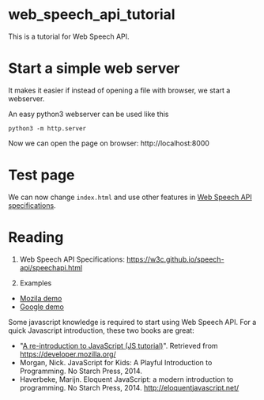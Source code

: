 # web_speech_api_tutorial
This is a tutorial for Web Speech API.



# Start a simple web server

It makes it easier if instead of opening a file with browser, we start a webserver.

An easy python3 webserver can be used like this

    python3 -m http.server

Now we can open the page on browser: http://localhost:8000


# Test page

We can now change `index.html` and use other features in [Web Speech API specifications](https://w3c.github.io/speech-api/speechapi.html).


# Reading

1. Web Speech API Specifications: https://w3c.github.io/speech-api/speechapi.html

2. Examples
- [Mozila demo](https://developer.mozilla.org/en-US/docs/Web/API/Web_Speech_API/Using_the_Web_Speech_API)
- [Google demo](https://developers.google.com/web/updates/2013/01/Voice-Driven-Web-Apps-Introduction-to-the-Web-Speech-API)


Some javascript knowledge is required to start using Web Speech API. For a quick Javascript introduction, these two books are great:

- "[A re-introduction to JavaScript (JS tutorial)](https://developer.mozilla.org/en-US/docs/Web/JavaScript/A_re-introduction_to_JavaScript)". Retrieved from https://developer.mozilla.org/
- Morgan, Nick. JavaScript for Kids: A Playful Introduction to Programming. No Starch Press, 2014.
- Haverbeke, Marijn. Eloquent JavaScript: a modern introduction to programming. No Starch Press, 2014.
http://eloquentjavascript.net/

